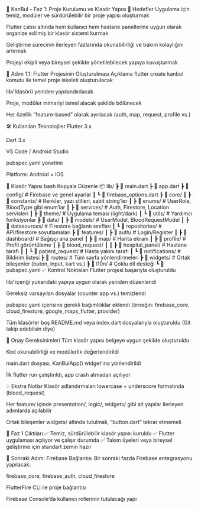 🚀 KanBul – Faz 1: Proje Kurulumu ve Klasör Yapısı
🎯 Hedefler
Uygulama için temiz, modüler ve sürdürülebilir bir proje yapısı oluşturmak

Flutter çatısı altında hem kullanıcı hem hastane panellerine uygun olarak organize edilmiş bir klasör sistemi kurmak

Geliştirme sürecinin ilerleyen fazlarında okunabilirliği ve bakım kolaylığını artırmak

Projeyi ekipli veya bireysel şekilde yönetilebilecek yapıya kavuşturmak

📌 Adım 1.1: Flutter Projesinin Oluşturulması
Açıklama
flutter create kanbul komutu ile temel proje iskeleti oluşturulacak

lib/ klasörü yeniden yapılandırılacak

Proje, modüler mimariyi temel alacak şekilde bölünecek

Her özellik “feature-based” olarak ayrılacak (auth, map, request, profile vs.)

🛠 Kullanılan Teknolojiler
Flutter 3.x

Dart 3.x

VS Code / Android Studio

pubspec.yaml yönetimi

Platform: Android + iOS

📂 Klasör Yapısı
bash
Kopyala
Düzenle
📦 lib/
┣ 📜 main.dart
┣ 📜 app.dart
┣ 📂 config/                 # Firebase ve genel ayarlar
┃ ┗ 📜 firebase_options.dart
┣ 📂 core/
┃ ┣ 📂 constants/            # Renkler, yazı stilleri, sabit string’ler
┃ ┣ 📂 enums/                # UserRole, BloodType gibi enum’lar
┃ ┣ 📂 services/             # Auth, Firestore, Location servisleri
┃ ┣ 📂 theme/                # Uygulama teması (light/dark)
┃ ┗ 📂 utils/                # Yardımcı fonksiyonlar
┣ 📂 data/
┃ ┣ 📂 models/               # UserModel, BloodRequestModel
┃ ┣ 📂 datasources/          # Firestore bağlantı sınıfları
┃ ┗ 📂 repositories/         # API/firestore soyutlamaları
┣ 📂 features/
┃ ┣ 📂 auth/                 # Login/Register
┃ ┣ 📂 dashboard/            # Bağışçı ana panel
┃ ┣ 📂 map/                  # Harita ekranı
┃ ┣ 📂 profile/              # Profil görüntüleme
┃ ┣ 📂 blood_request/
┃ ┃ ┣ 📂 hospital_panel/     # Hastane tarafı
┃ ┃ ┗ 📂 patient_request/    # Hasta yakını tarafı
┃ ┗ 📂 notifications/        # Bildirim listesi
┣ 📂 routes/                 # Tüm sayfa yönlendirmeleri
┣ 📂 widgets/                # Ortak bileşenler (buton, input, kart vs.)
┣ 📂 l10n/                   # Çoklu dil desteği
┗ 📜 pubspec.yaml
✅ Kontrol Noktaları
 Flutter projesi başarıyla oluşturuldu

 lib/ içeriği yukarıdaki yapıya uygun olarak yeniden düzenlendi

 Gereksiz varsayılan dosyalar (counter app vs.) temizlendi

 pubspec.yaml içerisine gerekli bağımlılıklar eklendi (örneğin: firebase_core, cloud_firestore, google_maps_flutter, provider)

 Tüm klasörler boş README.md veya index.dart dosyalarıyla oluşturuldu (Git takip edebilsin diye)

📌 Onay Gereksinimleri
 Tüm klasör yapısı belgeye uygun şekilde oluşturuldu

 Kod okunabilirliği ve modülerlik değerlendirildi

 main.dart dosyası, KanBulApp() widget’ına yönlendirildi

 İlk flutter run çalıştırıldı, app crash atmadan açılıyor

💡 Ekstra Notlar
Klasör adlandırmaları lowercase + underscore formatında (blood_request)

Her feature/ içinde presentation/, logic/, widgets/ gibi alt yapılar ilerleyen adımlarda açılabilir

Ortak bileşenler widgets/ altında tutulmalı, “button.dart” tekrar etmemeli

🚀 Faz 1 Çıktıları
✅ Temiz, sürdürülebilir klasör yapısı kuruldu
✅ Flutter uygulaması açılıyor ve çalışır durumda
✅ Takım üyeleri veya bireysel geliştirme için standart zemin hazır

🔄 Sonraki Adım: Firebase Bağlantısı
Bir sonraki fazda Firebase entegrasyonu yapılacak:

firebase_core, firebase_auth, cloud_firestore

FlutterFire CLI ile proje bağlantısı

Firebase Console’da kullanıcı rollerinin tutulacağı yapı

